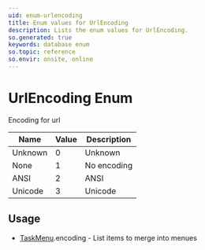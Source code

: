 ```yaml
---
uid: enum-urlencoding
title: Enum values for UrlEncoding
description: Lists the enum values for UrlEncoding.
so.generated: true
keywords: database enum
so.topic: reference
so.envir: onsite, online
---
```


# UrlEncoding Enum

Encoding for url

| Name | Value | Description |
|------|-------|-------------|
|Unknown|0|Unknown|
|None|1|No encoding|
|ANSI|2|ANSI|
|Unicode|3|Unicode|

## Usage

* [TaskMenu](../taskmenu.md).encoding - List items to merge into menues
